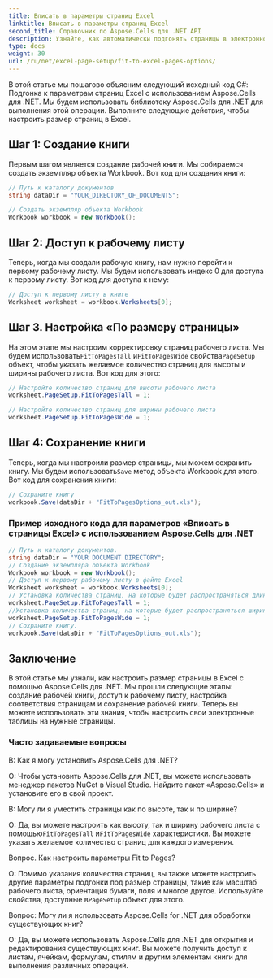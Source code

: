 ```yaml
---
title: Вписать в параметры страниц Excel
linktitle: Вписать в параметры страниц Excel
second_title: Справочник по Aspose.Cells для .NET API
description: Узнайте, как автоматически подгонять страницы в электронной таблице Excel с помощью Aspose.Cells для .NET.
type: docs
weight: 30
url: /ru/net/excel-page-setup/fit-to-excel-pages-options/
---
```

В этой статье мы пошагово объясним следующий исходный код C#: Подгонка к параметрам страниц Excel с использованием Aspose.Cells для .NET. Мы будем использовать библиотеку Aspose.Cells для .NET для выполнения этой операции. Выполните следующие действия, чтобы настроить размер страниц в Excel.

## Шаг 1: Создание книги
Первым шагом является создание рабочей книги. Мы собираемся создать экземпляр объекта Workbook. Вот код для создания книги:

```csharp
// Путь к каталогу документов
string dataDir = "YOUR_DIRECTORY_OF_DOCUMENTS";

// Создать экземпляр объекта Workbook
Workbook workbook = new Workbook();
```

## Шаг 2: Доступ к рабочему листу
Теперь, когда мы создали рабочую книгу, нам нужно перейти к первому рабочему листу. Мы будем использовать индекс 0 для доступа к первому листу. Вот код для доступа к нему:

```csharp
// Доступ к первому листу в книге
Worksheet worksheet = workbook.Worksheets[0];
```

## Шаг 3. Настройка «По размеру страницы»
 На этом этапе мы настроим корректировку страниц рабочего листа. Мы будем использовать`FitToPagesTall` и`FitToPagesWide` свойства`PageSetup` объект, чтобы указать желаемое количество страниц для высоты и ширины рабочего листа. Вот код для этого:

```csharp
// Настройте количество страниц для высоты рабочего листа
worksheet.PageSetup.FitToPagesTall = 1;

// Настройте количество страниц для ширины рабочего листа
worksheet.PageSetup.FitToPagesWide = 1;
```

## Шаг 4: Сохранение книги
 Теперь, когда мы настроили размер страницы, мы можем сохранить книгу. Мы будем использовать`Save` метод объекта Workbook для этого. Вот код для сохранения книги:

```csharp
// Сохраните книгу
workbook.Save(dataDir + "FitToPagesOptions_out.xls");
```

### Пример исходного кода для параметров «Вписать в страницы Excel» с использованием Aspose.Cells для .NET 
```csharp
// Путь к каталогу документов.
string dataDir = "YOUR DOCUMENT DIRECTORY";
// Создание экземпляра объекта Workbook
Workbook workbook = new Workbook();
// Доступ к первому рабочему листу в файле Excel
Worksheet worksheet = workbook.Worksheets[0];
// Установка количества страниц, на которые будет распространяться длина рабочего листа
worksheet.PageSetup.FitToPagesTall = 1;
//Установка количества страниц, на которые будет распространяться ширина рабочего листа
worksheet.PageSetup.FitToPagesWide = 1;
// Сохраните книгу.
workbook.Save(dataDir + "FitToPagesOptions_out.xls");
```

## Заключение
В этой статье мы узнали, как настроить размер страницы в Excel с помощью Aspose.Cells для .NET. Мы прошли следующие этапы: создание рабочей книги, доступ к рабочему листу, настройка соответствия страницам и сохранение рабочей книги. Теперь вы можете использовать эти знания, чтобы настроить свои электронные таблицы на нужные страницы.

### Часто задаваемые вопросы

В: Как я могу установить Aspose.Cells для .NET?

О: Чтобы установить Aspose.Cells для .NET, вы можете использовать менеджер пакетов NuGet в Visual Studio. Найдите пакет «Aspose.Cells» и установите его в свой проект.

В: Могу ли я уместить страницы как по высоте, так и по ширине?

 О: Да, вы можете настроить как высоту, так и ширину рабочего листа с помощью`FitToPagesTall` и`FitToPagesWide` характеристики. Вы можете указать желаемое количество страниц для каждого измерения.

Вопрос. Как настроить параметры Fit to Pages?

О: Помимо указания количества страниц, вы также можете настроить другие параметры подгонки под размер страницы, такие как масштаб рабочего листа, ориентация бумаги, поля и многое другое. Используйте свойства, доступные в`PageSetup` объект для этого.

Вопрос: Могу ли я использовать Aspose.Cells for .NET для обработки существующих книг?

О: Да, вы можете использовать Aspose.Cells для .NET для открытия и редактирования существующих книг. Вы можете получить доступ к листам, ячейкам, формулам, стилям и другим элементам книги для выполнения различных операций.